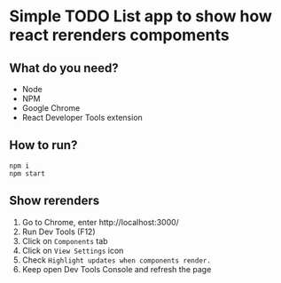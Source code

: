 # Simple TODO List app to show how react rerenders compoments

## What do you need?
* Node 
* NPM
* Google Chrome
* React Developer Tools extension

## How to run?
```
npm i
npm start
```

## Show rerenders

1. Go to Chrome, enter http://localhost:3000/
2. Run Dev Tools (F12)
3. Click on `Components` tab
4. Click on `View Settings` icon
5. Check `Highlight updates when components render.`
6. Keep open Dev Tools Console and refresh the page
